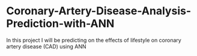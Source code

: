 # Coronary-Artery-Disease-Analysis-Prediction-with-ANN
In this project I will be predicting on the effects of lifestyle on coronary artery disease (CAD) using ANN

